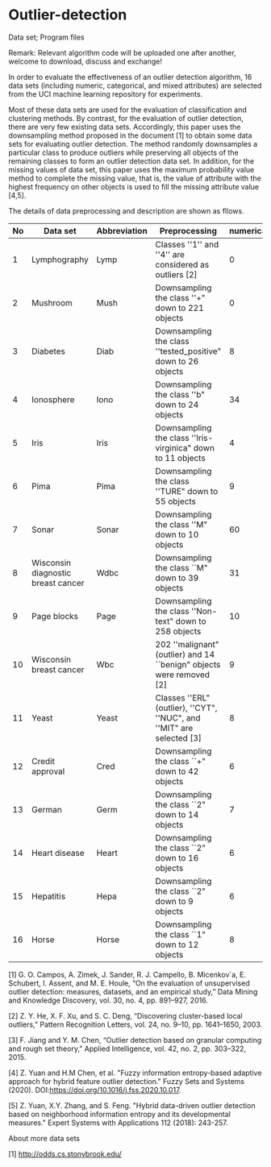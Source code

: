 # Outlier-detection
Data set; Program files

Remark: Relevant algorithm code will be uploaded one after another, welcome to download, discuss and exchange!

In order to evaluate the effectiveness of an outlier detection algorithm, 16 data sets (including numeric, categorical, and mixed attributes) are selected from the UCI machine learning repository for experiments.

Most of these data sets are used for the evaluation of classification and clustering methods. By contrast, for the evaluation of outlier detection, there are very few existing data sets. Accordingly, this paper uses the downsampling method proposed in the document [1] to obtain some data sets for evaluating outlier detection. The method randomly downsamples a particular class to produce outliers while preserving all objects of the remaining classes to form an outlier detection data set. In addition, for the missing values of data set, this paper uses the maximum probability value method to complete the missing value, that is, the value of attribute with the highest frequency on other objects is used to fill the missing attribute value [4,5].

The details of data preprocessing and description are shown as fllows.

| No | Data set | Abbreviation | Preprocessing | numerical | categorical | Oulier | Normal | 
| -------- |-------- |-------- |-------- |-------- | -------- | --------| -------- |
|  1| Lymphography | Lymp | Classes ''1'' and ''4'' are considered as outliers [2] | 0 | 8 | 6 | 142 |  
|  2| Mushroom|Mush| Downsampling the class ''+" down to 221 objects | 0|22|221|4208| 
|  3| Diabetes|Diab| Downsampling the class ''tested\_positive" down to 26 objects |8|0|26|500|
|  4| Ionosphere|Iono| Downsampling the class ''b" down to 24 objects |34|0|24|225|
|  5| Iris|Iris| Downsampling the class ''Iris-virginica" down to 11 objects |4|0|11|100| 
|  6| Pima|Pima| Downsampling the class ''TURE" down to 55 objects |9|0|55|500| 
|  7| Sonar|Sonar| Downsampling the class ''M" down to 10 objects|60|0|10|97|  
|  8| Wisconsin diagnostic breast cancer|Wdbc| Downsampling the class ``M" down to 39 objects | 31|0|39|357|
|  9| Page blocks|Page| Downsampling the class ''Non-text" down to 258 objects |10|0|258|4913|
| 10| Wisconsin breast cancer|Wbc|202 ''malignant" (outlier) and 14 ``benign" objects were removed [2] | 9|0|39|444|
| 11| Yeast|Yeast|Classes ''ERL" (outlier), ''CYT", ''NUC", and ''MIT" are selected [3]|8|0|5|1136|
| 12| Credit approval|Cred| Downsampling the class ``+" down to 42 objects|6|9|42|383|
| 13| German|Germ| Downsampling the class ``2" down to 14 objects|7|13|14|700|
| 14| Heart disease |Heart| Downsampling the class ``2" down to 16 objects| 6|7|16|150|
| 15| Hepatitis |Hepa| Downsampling the class ``2" down to 9 objects |6|13|9|85|
| 16| Horse |Horse| Downsampling the class ``1" down to 12 objects|8|19|12|244|


[1] G. O. Campos, A. Zimek, J. Sander, R. J. Campello, B. Micenkov´a, E. Schubert, I. Assent, and M. E. Houle, “On the evaluation of unsupervised outlier detection: measures, datasets, and an empirical study,” Data Mining and Knowledge Discovery, vol. 30, no. 4, pp. 891–927, 2016.

[2] Z. Y. He, X. F. Xu, and S. C. Deng, “Discovering cluster-based local outliers,” Pattern Recognition Letters, vol. 24, no. 9–10, pp. 1641–1650, 2003.

[3] F. Jiang and Y. M. Chen, “Outlier detection based on granular computing and rough set theory,” Applied Intelligence, vol. 42, no. 2, pp. 303–322, 2015.

[4] Z. Yuan and H.M Chen, et al. "Fuzzy information entropy-based adaptive approach for hybrid feature outlier detection." Fuzzy Sets and Systems (2020). DOI:https://doi.org/10.1016/j.fss.2020.10.017.

[5] Z. Yuan, X.Y. Zhang, and S. Feng. "Hybrid data-driven outlier detection based on neighborhood information entropy and its developmental measures." Expert Systems with Applications 112 (2018): 243-257.

About more data sets

[1] http://odds.cs.stonybrook.edu/
